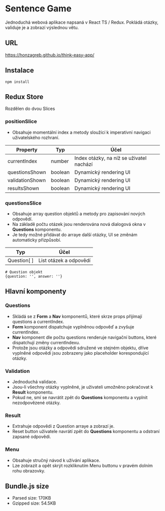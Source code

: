 # Sentence Game
Jednoduchá webová aplikace napsaná v React TS / Redux. Pokládá otázky, validuje je a zobrazí výslednou větu.

## URL
https://honzagreb.github.io/think-easy-app/

## Instalace
```
npm install
```

## Redux Store
Rozdělen do dvou Slices

### positionSlice
- Obsahuje momentální index a metody sloužící k imperativní navigaci uživatelského rozhraní.

| Property | Typ | Účel |
| --- | --- | --- |
| currentIndex | number | Index otázky, na níž se uživatel nachází |
| questionsShown | boolean | Dynamický rendering UI |
| validationShown | boolean | Dynamický rendering UI |
| resultsShown | boolean | Dynamický rendering UI |


### questionsSlice

- Obsahuje array question objektů a metody pro zapisování nových odpovědí.
- Na základě počtu otázek jsou renderována nová dialogová okna v **Questions** komponentu. 
- Je tedy možné přidávat do arraye další otázky, UI se změnám automaticky přizpůsobí.

| Typ | Účel |
| --- | --- |
| Question[ ] | List otázek a odpovědí |

```
# Question objekt
{question: '', answer: ''}
```

## Hlavní komponenty 

### Questions 
- Skládá se z **Form** a **Nav** komponentů, které skrze props přijímají questions a currentIndex. 
- **Form** komponent dispatchuje vyplněnou odpověď a zvyšuje currentIndex.
- **Nav** komponent dle počtu questions renderuje navigační buttons, které dispatchují změny currentIndexu. 
- Protože jsou otázky a odpovědi sdružené ve stejném objektu, dříve vyplněné odpovědi jsou zobrazeny jako placeholder korespondující otázky.

### Validation 
- Jednoduchá validace. 
- Jsou-li všechny otázky vyplněné, je uživateli umožněno pokračovat k **Result** komponentu.
- Pokud ne, smí se navrátit zpět do **Questions** komponentu a vyplnit nezodpovězené otázky.

### Result 
- Extrahuje odpovědi z Question arraye a zobrazí je. 
- Reset button uživatele navrátí zpět do **Questions** komponentu a odstraní zapsané odpovědi.

### Menu
- Obsahuje stručný návod k užívání aplikace.
- Lze zobrazit a opět skrýt rozkliknutím Menu buttonu v pravém dolním rohu obrazovky. 

## Bundle.js size
- Parsed size: 170KB
- Gzipped size: 54.5KB
